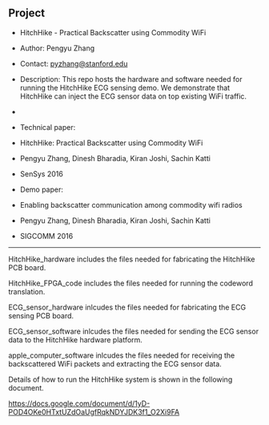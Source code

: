 ## Project
* HitchHike - Practical Backscatter using Commodity WiFi
* Author: Pengyu Zhang
* Contact: pyzhang@stanford.edu


* Description: This repo hosts the hardware and software needed for running the HitchHike ECG sensing demo. We demonstrate that HitchHike can inject the ECG sensor data on top existing WiFi traffic.
*
* Technical paper:
* HitchHike: Practical Backscatter using Commodity WiFi
* Pengyu Zhang, Dinesh Bharadia, Kiran Joshi, Sachin Katti
* SenSys 2016
* Demo paper:
* Enabling backscatter communication among commodity wifi radios
* Pengyu Zhang, Dinesh Bharadia, Kiran Joshi, Sachin Katti
* SIGCOMM 2016
**********************************************************************************

HitchHike_hardware includes the files needed for fabricating the HitchHike PCB board.

HitchHike_FPGA_code includes the files needed for running the codeword translation.

ECG_sensor_hardware inlcudes the files needed for fabricating the ECG sensing PCB board.

ECG_sensor_software inlcudes the files needed for sending the ECG sensor data to the HitchHike hardware platform.

apple_computer_software inlcudes the files needed for receiving the backscattered WiFi packets and extracting the ECG sensor data.

Details of how to run the HitchHike system is shown in the following document.

https://docs.google.com/document/d/1yD-POD4OKe0HTxtUZdOaUgfRqkNDYJDK3f1_O2Xi9FA